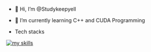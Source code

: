 - 👋 Hi, I’m @Studykeepyell
- 🌱 I’m currently learning C++ and CUDA Programming

- Tech stacks

  
[![my skills](https://skillicons.dev/icons?i=js,c++,html,css,electron,docker,express,java,mongodb,nginx,nodejs,npm,py,react,ts,webpack,cursor)](https://skillicons.dev)
<!---
Studykeepyell/Studykeepyell is a ✨ special ✨ repository because its `README.md` (this file) appears on your GitHub profile.
You can click the Preview link to take a look at your changes.
--->

